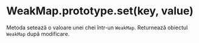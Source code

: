 # WeakMap.prototype.set(key, value)

Metoda setează o valoare unei chei într-un `WeakMap`. Returnează obiectul `WeakMap` după modificare.
